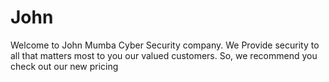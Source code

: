 # John
Welcome to John Mumba Cyber Security company. We Provide security to all that matters most to you our valued customers. So, we recommend you check out our new pricing
